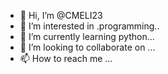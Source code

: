 - 👋 Hi, I’m @CMELI23
- 👀 I’m interested in .programming..
- 🌱 I’m currently learning python...
- 💞️ I’m looking to collaborate on ...
- 📫 How to reach me ...

<!---
CMELI23/CMELI23 is a ✨ special ✨ repository because its `README.md` (this file) appears on your GitHub profile.
You can click the Preview link to take a look at your changes.
--->
